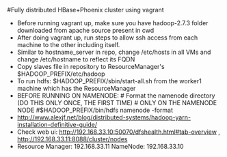 #Fully distributed HBase+Phoenix cluster using vagrant

- Before running vagrant up, make sure you have hadoop-2.7.3 folder downloaded from apache source present in cwd
- After doing vagrant up, run steps to allow ssh access from each machine to the other including itself.
- Similar to hostname_server in repo, change /etc/hosts in all VMs and change /etc/hostname to reflect its FQDN
- Copy slaves file in repository to ResourceManager's $HADOOP_PREFIX/etc/hadoop
- To run hdfs: $HADOOP_PREFIX/sbin/start-all.sh from the worker1 machine which has the ResourceManager
- BEFORE RUNNING ON NAMENODE:
        # Format the namenode directory (DO THIS ONLY ONCE, THE FIRST TIME)
        # ONLY ON THE NAMENODE NODE
        #$HADOOP_PREFIX/bin/hdfs namenode -format
- http://www.alexjf.net/blog/distributed-systems/hadoop-yarn-installation-definitive-guide/
- Check web ui: http://192.168.33.10:50070/dfshealth.html#tab-overview , http://192.168.33.11:8088/cluster/nodes
- Resource Manager: 192.168.33.11       NameNode: 192.168.33.10
